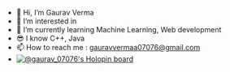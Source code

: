 - 👋 Hi, I’m Gaurav Verma
- 👀 I’m interested in
- 🌱 I’m currently learning Machine Learning, Web development
- 😎 I know C++, Java 
- 📫 How to reach me : gauravvermaa07076@gmail.com
- [![@gaurav_07076's Holopin board](https://holopin.me/gaurav_07076)](https://holopin.io/@gaurav_07076)


<!---
Gaurav07076/Gaurav07076 is a ✨ special ✨ repository because its `README.md` (this file) appears on your GitHub profile.
You can click the Preview link to take a look at your changes.
--->
